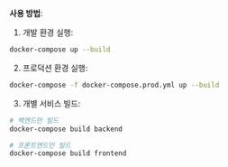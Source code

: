 **사용 방법**:

1. 개발 환경 실행:
```bash
docker-compose up --build
```

2. 프로덕션 환경 실행:
```bash
docker-compose -f docker-compose.prod.yml up --build
```

3. 개별 서비스 빌드:
```bash
# 백엔드만 빌드
docker-compose build backend

# 프론트엔드만 빌드
docker-compose build frontend
```
